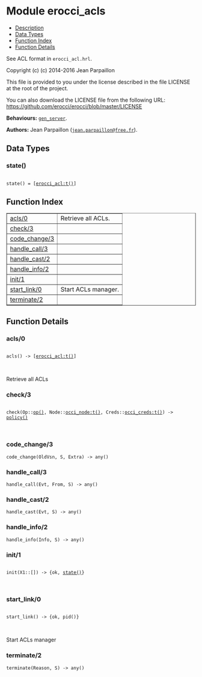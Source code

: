 

# Module erocci_acls #
* [Description](#description)
* [Data Types](#types)
* [Function Index](#index)
* [Function Details](#functions)

See ACL format in `erocci_acl.hrl`.

Copyright (c) (c) 2014-2016 Jean Parpaillon

This file is provided to you under the license described
in the file LICENSE at the root of the project.

You can also download the LICENSE file from the following URL:
https://github.com/erocci/erocci/blob/master/LICENSE

__Behaviours:__ [`gen_server`](gen_server.md).

__Authors:__ Jean Parpaillon ([`jean.parpaillon@free.fr`](mailto:jean.parpaillon@free.fr)).

<a name="types"></a>

## Data Types ##




### <a name="type-state">state()</a> ###


<pre><code>
state() = [<a href="erocci_acl.md#type-t">erocci_acl:t()</a>]
</code></pre>

<a name="index"></a>

## Function Index ##


<table width="100%" border="1" cellspacing="0" cellpadding="2" summary="function index"><tr><td valign="top"><a href="#acls-0">acls/0</a></td><td>Retrieve all ACLs.</td></tr><tr><td valign="top"><a href="#check-3">check/3</a></td><td></td></tr><tr><td valign="top"><a href="#code_change-3">code_change/3</a></td><td></td></tr><tr><td valign="top"><a href="#handle_call-3">handle_call/3</a></td><td></td></tr><tr><td valign="top"><a href="#handle_cast-2">handle_cast/2</a></td><td></td></tr><tr><td valign="top"><a href="#handle_info-2">handle_info/2</a></td><td></td></tr><tr><td valign="top"><a href="#init-1">init/1</a></td><td></td></tr><tr><td valign="top"><a href="#start_link-0">start_link/0</a></td><td>Start ACLs manager.</td></tr><tr><td valign="top"><a href="#terminate-2">terminate/2</a></td><td></td></tr></table>


<a name="functions"></a>

## Function Details ##

<a name="acls-0"></a>

### acls/0 ###

<pre><code>
acls() -&gt; [<a href="erocci_acl.md#type-t">erocci_acl:t()</a>]
</code></pre>
<br />

Retrieve all ACLs

<a name="check-3"></a>

### check/3 ###

<pre><code>
check(Op::<a href="#type-op">op()</a>, Node::<a href="occi_node.md#type-t">occi_node:t()</a>, Creds::<a href="occi_creds.md#type-t">occi_creds:t()</a>) -&gt; <a href="#type-policy">policy()</a>
</code></pre>
<br />

<a name="code_change-3"></a>

### code_change/3 ###

`code_change(OldVsn, S, Extra) -> any()`

<a name="handle_call-3"></a>

### handle_call/3 ###

`handle_call(Evt, From, S) -> any()`

<a name="handle_cast-2"></a>

### handle_cast/2 ###

`handle_cast(Evt, S) -> any()`

<a name="handle_info-2"></a>

### handle_info/2 ###

`handle_info(Info, S) -> any()`

<a name="init-1"></a>

### init/1 ###

<pre><code>
init(X1::[]) -&gt; {ok, <a href="#type-state">state()</a>}
</code></pre>
<br />

<a name="start_link-0"></a>

### start_link/0 ###

<pre><code>
start_link() -&gt; {ok, pid()}
</code></pre>
<br />

Start ACLs manager

<a name="terminate-2"></a>

### terminate/2 ###

`terminate(Reason, S) -> any()`

